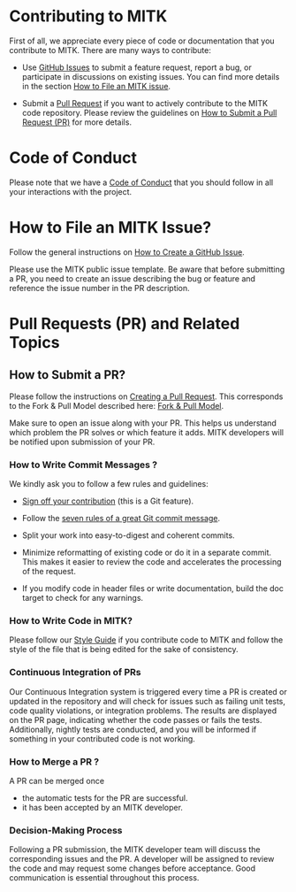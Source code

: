 # Contributing to MITK

First of all, we appreciate every piece of code or documentation that you contribute to MITK.
There are many ways to contribute:

* Use [GitHub Issues][MITK_issues_page] to submit a feature request, report a bug, or participate in discussions on existing issues. You can find more details in the section [How to File an MITK issue](#how-to-file-an-mitk-issue).

* Submit a [Pull Request][MITK_pr_page] if you want to actively contribute to the MITK code repository. Please review the guidelines on [How to Submit a Pull Request (PR)](#how-to-submit-a-pr) for more details.

# Code of Conduct

Please note that we have a [Code of Conduct][CODE_OF_CONDUCT_path] that you should follow in all your interactions with the project.

# How to File an MITK Issue?

Follow the general instructions on [How to Create a GitHub Issue][github_issues_page].

Please use the MITK public issue template. Be aware that before submitting a PR, you need to create an issue describing the bug or feature and reference the issue number in the PR description.

# Pull Requests (PR) and Related Topics


## How to Submit a PR?


Please follow the instructions on [Creating a Pull Request][github_pr_page]. This corresponds to the Fork & Pull Model described here: [Fork & Pull Model][github_fork_and_pull_page].


Make sure to open an issue along with your PR. This helps us understand which problem the PR solves or which feature it adds. MITK developers will be notified upon submission of your PR.

### How to Write Commit Messages ?

We kindly ask you to follow a few rules and guidelines:

* [Sign off your contribution][sign_off_page] (this is a Git feature).

* Follow the [seven rules of a great Git commit message][seven_commit_rules_page].

* Split your work into easy-to-digest and coherent commits.

* Minimize reformatting of existing code or do it in a separate commit. This makes it easier to review the code and accelerates the processing of the request.

* If you modify code in header files or write documentation, build the doc target to check for any warnings.

### How to Write Code in MITK?

Please follow our [Style Guide][MITK_styleguide_page] if you contribute code to MITK and follow the style of the file that is being edited for the sake of consistency.

### Continuous Integration of PRs

Our Continuous Integration system is triggered every time a PR is created or updated in the repository and will check for issues such as failing unit tests, code quality violations, or integration problems. The results are displayed on the PR page, indicating whether the code passes or fails the tests.
Additionally, nightly tests are conducted, and you will be informed if something in your contributed code is not working.

### How to Merge a PR ?

A PR can be merged once
* the automatic tests for the PR are successful.
* it has been accepted by an MITK developer.


### Decision-Making Process

Following a PR submission, the MITK developer team will discuss the corresponding issues and the PR. A developer will be assigned to review the code and may request some changes before acceptance. Good communication is essential throughout this process.

[MITK_issues_page]: https://github.com/MITK/MITK/issues

[MITK_pr_page]: https://github.com/MITK/MITK/pulls

[CODE_OF_CONDUCT_path]: ./CODE_OF_CONDUCT.md

[github_issues_page]: https://docs.github.com/en/issues/tracking-your-work-with-issues/creating-an-issue

[github_pr_page]: https://docs.github.com/en/pull-requests/collaborating-with-pull-requests/proposing-changes-to-your-work-with-pull-requests/creating-a-pull-request

[github_fork_and_pull_page]: https://docs.github.com/en/pull-requests/collaborating-with-pull-requests/getting-started/about-collaborative-development-models#fork-and-pull-model

[sign_off_page]: https://www.mitk.org/wiki/Sign_off_contribution

[seven_commit_rules_page]: https://cbea.ms/git-commit/

[MITK_styleguide_page]: https://docs.mitk.org/nightly/StyleGuideAndNotesPage.html
